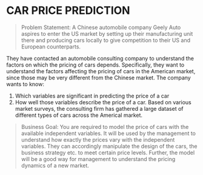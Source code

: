 # CAR PRICE PREDICTION

> Problem Statement: 
A Chinese automobile company Geely Auto aspires to enter the US market by setting up their manufacturing unit there and producing cars locally to give competition to their US and European counterparts.

They have contacted an automobile consulting company to understand the factors on which the pricing of cars depends. Specifically, they want to understand the factors affecting the pricing of cars in the American market, since those may be very different from the Chinese market. The company wants to know:

1. Which variables are significant in predicting the price of a car
2. How well those variables describe the price of a car. Based on various market surveys, the consulting firm has gathered a large dataset of different types of cars across the Americal market.

> Business Goal: 
You are required to model the price of cars with the available independent variables. It will be used by the management to understand how exactly the prices vary with the independent variables. They can accordingly manipulate the design of the cars, the business strategy etc. to meet certain price levels. Further, the model will be a good way for management to understand the pricing dynamics of a new market.
